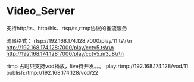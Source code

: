# Video_Server
支持http/ts、http/hls、rtsp/ts,rtmp协议的推流服务


流串格式：
rtsp://192.168.174.128:7000/play/11.ts\r\n
http://192.168.174.128:7000/play/cctv5.ts\r\n
http://192.168.174.128:7000/play/cctv5.m3u8\r\n

rtmp 占时只支持vod播放，live待开发。。。
play:rtmp://192.168.174.128/vod/11
publish:rtmp://192.168.174.128/vod/22